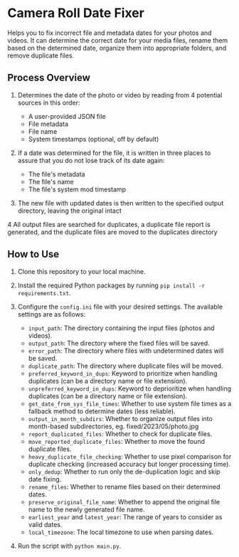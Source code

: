 # Camera Roll Date Fixer

Helps you to fix incorrect file and metadata dates for your photos and videos. It can determine the correct date for your media files, rename them based on the determined date, organize them into appropriate folders, and remove duplicate files.

## Process Overview
1. Determines the date of the photo or video by reading from 4 potential sources in this order:
    - A user-provided JSON file
    - File metadata
    - File name
    - System timestamps (optional, off by default)

2. If a date was determined for the file, it is written in three places to assure that you do not lose track of its date again:
    - The file's metadata
    - The file's name
    - The file's system mod timestamp

3. The new file with updated dates is then written to the specified output directory, leaving the original intact

4 All output files are searched for duplicates, a duplicate file report is generated, and the duplicate files are moved to the duplicates directory

## How to Use

1. Clone this repository to your local machine.

2. Install the required Python packages by running `pip install -r requirements.txt`.

3. Configure the `config.ini` file with your desired settings. The available settings are as follows:

    - `input_path`: The directory containing the input files (photos and videos).
    - `output_path`: The directory where the fixed files will be saved.
    - `error_path`: The directory where files with undetermined dates will be saved.
    - `duplicate_path`: The directory where duplicate files will be moved.
    - `preferred_keyword_in_dups`: Keyword to prioritize when handling duplicates (can be a directory name or file extension).
    - `unpreferred_keyword_in_dups`: Keyword to deprioritize when handling duplicates (can be a directory name or file extension).
    - `get_date_from_sys_file_times`: Whether to use system file times as a fallback method to determine dates (less reliable).
    - `output_in_month_subdirs`: Whether to organize output files into month-based subdirectories, eg. fixed/2023/05/photo.jpg
    - `report_duplicated_files`: Whether to check for duplicate files.
    - `move_reported_duplicate_files`: Whether to move the found duplicate files.
    - `heavy_duplicate_file_checking`: Whether to use pixel comparison for duplicate checking (increased accuracy but longer processing time).
    - `only_dedup`: Whether to run only the de-duplication logic and skip date fixing.
    - `rename_files`: Whether to rename files based on their determined dates.
    - `preserve_original_file_name`: Whether to append the original file name to the newly generated file name.
    - `earliest_year` and `latest_year`: The range of years to consider as valid dates.
    - `local_timezone`: The local timezone to use when parsing dates.

4. Run the script with `python main.py`.
